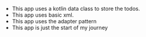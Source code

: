 - This app uses a kotlin data class to store the todos.
- This app uses basic xml.
- This app uses the adapter pattern
- This app is just the start of my journey
